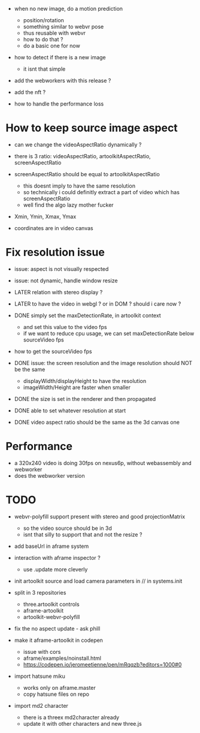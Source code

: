 - when no new image, do a motion prediction
  - position/rotation
  - something similar to webvr pose
  - thus reusable with webvr
  - how to do that ?
  - do a basic one for now
- how to detect if there is a new image
  - it isnt that simple

- add the webworkers with this release ?
- add the nft ?
- how to handle the performance loss

# How to keep source image aspect
- can we change the videoAspectRatio dynamically ?
- there is 3 ratio: videoAspectRatio, artoolkitAspectRatio, screenAspectRatio
- screenAspectRatio should be equal to artoolkitAspectRatio
  - this doesnt imply to have the same resolution
  - so technically i could definitly extract a part of video which has screenAspectRatio
  - well find the algo lazy mother fucker

- Xmin, Ymin, Xmax, Ymax
- coordinates are in video canvas 



# Fix resolution issue
- issue: aspect is not visually respected
- issue: not dynamic, handle window resize

- LATER relation with stereo display ?
- LATER to have the video in webgl ? or in DOM ? should i care now ?


- DONE simply set the maxDetectionRate, in artoolkit context
  - and set this value to the video fps
  - if we want to reduce cpu usage, we can set maxDetectionRate below sourceVideo fps
- how to get the sourceVideo fps
- DONE issue: the screen resolution and the image resolution should NOT be the same
  - displayWidth/displayHeight to have the resolution
  - imageWidth/Height are faster when smaller
- DONE the size is set in the renderer and then propagated
- DONE able to set whatever resolution at start
- DONE video aspect ratio should be the same as the 3d canvas one

# Performance
- a 320x240 video is doing 30fps on nexus6p, without webassembly and webworker
- does the webworker version 

# TODO
- webvr-polyfill support present with stereo and good projectionMatrix
  - so the video source should be in 3d
  - isnt that silly to support that and not the resize ?
- add baseUrl in aframe system
- interaction with aframe inspector ?
  - use .update more cleverly
- init artoolkit source and load camera parameters in // in systems.init
- split in 3 repositories
  - three.artoolkit controls
  - aframe-artoolkit
  - artoolkit-webvr-polyfill
- fix the no aspect update - ask phill
- make it aframe-artoolkit in codepen
  - issue with cors
  - aframe/examples/noinstall.html
  - https://codepen.io/jeromeetienne/pen/mRqqzb?editors=1000#0
  
- import hatsune miku
  - works only on aframe.master
  - copy hatsune files on repo
- import md2 character
  - there is a threex md2character already
  - update it with other characters and new three.js
